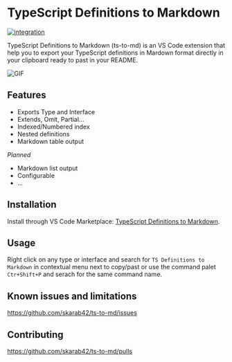 # TypeScript Definitions to Markdown

[![integration](https://github.com/skarab42/ts-to-md/actions/workflows/integration.yml/badge.svg)](https://github.com/skarab42/ts-to-md/actions/workflows/integration.yml)

TypeScript Definitions to Markdown (ts-to-md) is an VS Code extension that help you to export your TypeScript definitions in Mardown format directly in your clipboard ready to past in your README.

![GIF](https://user-images.githubusercontent.com/62928763/131223948-95c8ce18-400f-43d5-bf05-e6bf60ef5945.gif)

## Features

- Exports Type and Interface
- Extends, Omit, Partial...
- Indexed/Numbered index
- Nested definitions
- Markdown table output

_Planned_

- Markdown list output
- Configurable
- ...

## Installation

Install through VS Code Marketplace: [TypeScript Definitions to Markdown](https://marketplace.visualstudio.com/items?itemName=skarab42.ts-to-md).

## Usage

Right click on any type or interface and search for `TS Definitions to Markdown` in contextual menu next to copy/past or use the command palet `Ctr+Shift+P` and serach for the same command name.

## Known issues and limitations

https://github.com/skarab42/ts-to-md/issues

## Contributing

https://github.com/skarab42/ts-to-md/pulls
